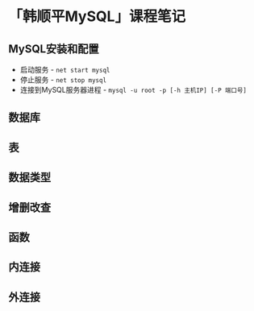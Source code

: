 # 「韩顺平MySQL」课程笔记

## MySQL安装和配置

- 启动服务 - `net start mysql`
- 停止服务 - `net stop mysql`
- 连接到MySQL服务器进程 -  `mysql -u root -p [-h 主机IP] [-P 端口号]`

## 数据库

## 表

## 数据类型

## 增删改查

## 函数

## 内连接

## 外连接